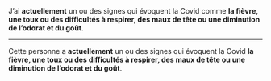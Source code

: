 <!---->J’ai <b>actuellement</b> un ou des signes qui évoquent la Covid comme <b>la fièvre, une toux ou des difficultés à respirer, des maux de tête ou une diminution de l’odorat et du goût</b>.

---

<!---->Cette personne a <b>actuellement</b> un ou des signes qui évoquent la Covid <b>la fièvre, une toux ou des difficultés à respirer, des maux de tête ou une diminution de l’odorat et du goût</b>.
